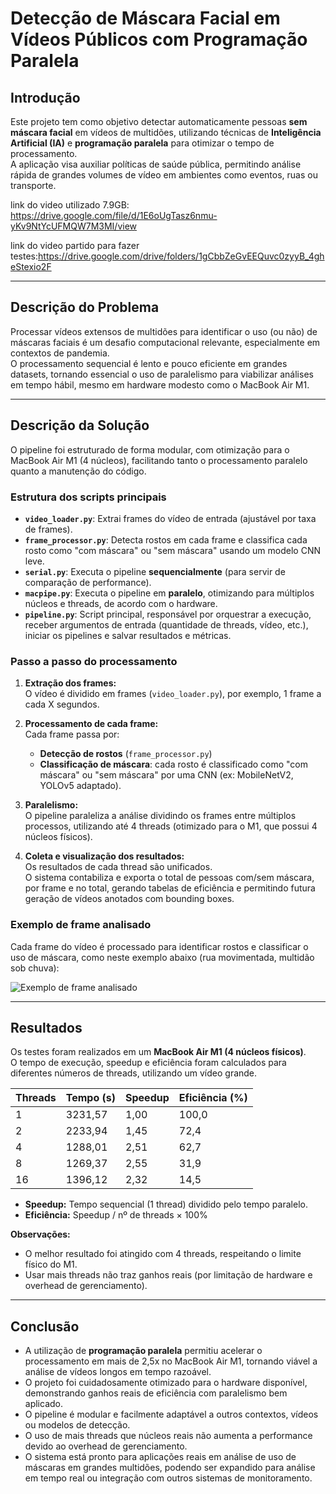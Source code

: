 # Detecção de Máscara Facial em Vídeos Públicos com Programação Paralela

## Introdução

Este projeto tem como objetivo detectar automaticamente pessoas **sem máscara facial** em vídeos de multidões, utilizando técnicas de **Inteligência Artificial (IA)** e **programação paralela** para otimizar o tempo de processamento.  
A aplicação visa auxiliar políticas de saúde pública, permitindo análise rápida de grandes volumes de vídeo em ambientes como eventos, ruas ou transporte.

link do video utilizado 7.9GB: https://drive.google.com/file/d/1E6oUgTasz6nmu-yKv9NtYcUFMQW7M3MI/view

link do video partido para fazer testes:https://drive.google.com/drive/folders/1gCbbZeGvEEQuvc0zyyB_4gheStexio2F


---

## Descrição do Problema

Processar vídeos extensos de multidões para identificar o uso (ou não) de máscaras faciais é um desafio computacional relevante, especialmente em contextos de pandemia.  
O processamento sequencial é lento e pouco eficiente em grandes datasets, tornando essencial o uso de paralelismo para viabilizar análises em tempo hábil, mesmo em hardware modesto como o MacBook Air M1.

---

## Descrição da Solução

O pipeline foi estruturado de forma modular, com otimização para o MacBook Air M1 (4 núcleos), facilitando tanto o processamento paralelo quanto a manutenção do código.

### Estrutura dos scripts principais

- **`video_loader.py`**: Extrai frames do vídeo de entrada (ajustável por taxa de frames).
- **`frame_processor.py`**: Detecta rostos em cada frame e classifica cada rosto como "com máscara" ou "sem máscara" usando um modelo CNN leve.
- **`serial.py`**: Executa o pipeline **sequencialmente** (para servir de comparação de performance).
- **`macpipe.py`**: Executa o pipeline em **paralelo**, otimizando para múltiplos núcleos e threads, de acordo com o hardware.
- **`pipeline.py`**: Script principal, responsável por orquestrar a execução, receber argumentos de entrada (quantidade de threads, vídeo, etc.), iniciar os pipelines e salvar resultados e métricas.

### Passo a passo do processamento

1. **Extração dos frames:**  
   O vídeo é dividido em frames (`video_loader.py`), por exemplo, 1 frame a cada X segundos.

2. **Processamento de cada frame:**  
   Cada frame passa por:
   - **Detecção de rostos** (`frame_processor.py`)
   - **Classificação de máscara**: cada rosto é classificado como "com máscara" ou "sem máscara" por uma CNN (ex: MobileNetV2, YOLOv5 adaptado).

3. **Paralelismo:**  
   O pipeline paraleliza a análise dividindo os frames entre múltiplos processos, utilizando até 4 threads (otimizado para o M1, que possui 4 núcleos físicos).

4. **Coleta e visualização dos resultados:**  
   Os resultados de cada thread são unificados.  
   O sistema contabiliza e exporta o total de pessoas com/sem máscara, por frame e no total, gerando tabelas de eficiência e permitindo futura geração de vídeos anotados com bounding boxes.

### Exemplo de frame analisado

Cada frame do vídeo é processado para identificar rostos e classificar o uso de máscara, como neste exemplo abaixo (rua movimentada, multidão sob chuva):

![Exemplo de frame analisado](frame_00662.jpg)

---

## Resultados

Os testes foram realizados em um **MacBook Air M1 (4 núcleos físicos)**.  
O tempo de execução, speedup e eficiência foram calculados para diferentes números de threads, utilizando um vídeo grande.

| Threads | Tempo (s) | Speedup | Eficiência (%) |
|---------|-----------|---------|---------------|
|   1     | 3231,57   | 1,00    | 100,0         |
|   2     | 2233,94   | 1,45    | 72,4          |
|   4     | 1288,01   | 2,51    | 62,7          |
|   8     | 1269,37   | 2,55    | 31,9          |
|   16    | 1396,12   | 2,32    | 14,5          |

- **Speedup:** Tempo sequencial (1 thread) dividido pelo tempo paralelo.
- **Eficiência:** Speedup / nº de threads × 100%

**Observações:**
- O melhor resultado foi atingido com 4 threads, respeitando o limite físico do M1.
- Usar mais threads não traz ganhos reais (por limitação de hardware e overhead de gerenciamento).

---

## Conclusão

- A utilização de **programação paralela** permitiu acelerar o processamento em mais de 2,5x no MacBook Air M1, tornando viável a análise de vídeos longos em tempo razoável.
- O projeto foi cuidadosamente otimizado para o hardware disponível, demonstrando ganhos reais de eficiência com paralelismo bem aplicado.
- O pipeline é modular e facilmente adaptável a outros contextos, vídeos ou modelos de detecção.
- O uso de mais threads que núcleos reais não aumenta a performance devido ao overhead de gerenciamento.
- O sistema está pronto para aplicações reais em análise de uso de máscaras em grandes multidões, podendo ser expandido para análise em tempo real ou integração com outros sistemas de monitoramento.
